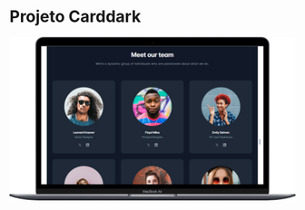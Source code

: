 <div>
  <h1>Projeto Carddark</h1>
  <img src="https://github.com/Carleone-Souza-Santos/Darkcard/blob/master/Cards/src/assets/Macbook-Air-tailwindui.com.png"/></div>
